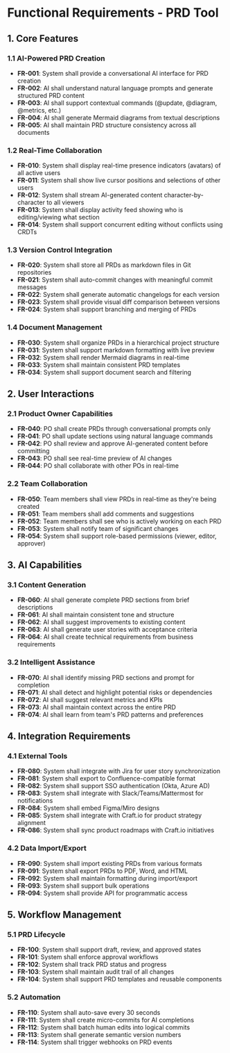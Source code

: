 # Functional Requirements - PRD Tool

## 1. Core Features

### 1.1 AI-Powered PRD Creation
- **FR-001**: System shall provide a conversational AI interface for PRD creation
- **FR-002**: AI shall understand natural language prompts and generate structured PRD content
- **FR-003**: AI shall support contextual commands (@update, @diagram, @metrics, etc.)
- **FR-004**: AI shall generate Mermaid diagrams from textual descriptions
- **FR-005**: AI shall maintain PRD structure consistency across all documents

### 1.2 Real-Time Collaboration
- **FR-010**: System shall display real-time presence indicators (avatars) of all active users
- **FR-011**: System shall show live cursor positions and selections of other users
- **FR-012**: System shall stream AI-generated content character-by-character to all viewers
- **FR-013**: System shall display activity feed showing who is editing/viewing what section
- **FR-014**: System shall support concurrent editing without conflicts using CRDTs

### 1.3 Version Control Integration
- **FR-020**: System shall store all PRDs as markdown files in Git repositories
- **FR-021**: System shall auto-commit changes with meaningful commit messages
- **FR-022**: System shall generate automatic changelogs for each version
- **FR-023**: System shall provide visual diff comparison between versions
- **FR-024**: System shall support branching and merging of PRDs

### 1.4 Document Management
- **FR-030**: System shall organize PRDs in a hierarchical project structure
- **FR-031**: System shall support markdown formatting with live preview
- **FR-032**: System shall render Mermaid diagrams in real-time
- **FR-033**: System shall maintain consistent PRD templates
- **FR-034**: System shall support document search and filtering

## 2. User Interactions

### 2.1 Product Owner Capabilities
- **FR-040**: PO shall create PRDs through conversational prompts only
- **FR-041**: PO shall update sections using natural language commands
- **FR-042**: PO shall review and approve AI-generated content before committing
- **FR-043**: PO shall see real-time preview of AI changes
- **FR-044**: PO shall collaborate with other POs in real-time

### 2.2 Team Collaboration
- **FR-050**: Team members shall view PRDs in real-time as they're being created
- **FR-051**: Team members shall add comments and suggestions
- **FR-052**: Team members shall see who is actively working on each PRD
- **FR-053**: System shall notify team of significant changes
- **FR-054**: System shall support role-based permissions (viewer, editor, approver)

## 3. AI Capabilities

### 3.1 Content Generation
- **FR-060**: AI shall generate complete PRD sections from brief descriptions
- **FR-061**: AI shall maintain consistent tone and structure
- **FR-062**: AI shall suggest improvements to existing content
- **FR-063**: AI shall generate user stories with acceptance criteria
- **FR-064**: AI shall create technical requirements from business requirements

### 3.2 Intelligent Assistance
- **FR-070**: AI shall identify missing PRD sections and prompt for completion
- **FR-071**: AI shall detect and highlight potential risks or dependencies
- **FR-072**: AI shall suggest relevant metrics and KPIs
- **FR-073**: AI shall maintain context across the entire PRD
- **FR-074**: AI shall learn from team's PRD patterns and preferences

## 4. Integration Requirements

### 4.1 External Tools
- **FR-080**: System shall integrate with Jira for user story synchronization
- **FR-081**: System shall export to Confluence-compatible format
- **FR-082**: System shall support SSO authentication (Okta, Azure AD)
- **FR-083**: System shall integrate with Slack/Teams/Mattermost for notifications
- **FR-084**: System shall embed Figma/Miro designs
- **FR-085**: System shall integrate with Craft.io for product strategy alignment
- **FR-086**: System shall sync product roadmaps with Craft.io initiatives

### 4.2 Data Import/Export
- **FR-090**: System shall import existing PRDs from various formats
- **FR-091**: System shall export PRDs to PDF, Word, and HTML
- **FR-092**: System shall maintain formatting during import/export
- **FR-093**: System shall support bulk operations
- **FR-094**: System shall provide API for programmatic access

## 5. Workflow Management

### 5.1 PRD Lifecycle
- **FR-100**: System shall support draft, review, and approved states
- **FR-101**: System shall enforce approval workflows
- **FR-102**: System shall track PRD status and progress
- **FR-103**: System shall maintain audit trail of all changes
- **FR-104**: System shall support PRD templates and reusable components

### 5.2 Automation
- **FR-110**: System shall auto-save every 30 seconds
- **FR-111**: System shall create micro-commits for AI completions
- **FR-112**: System shall batch human edits into logical commits
- **FR-113**: System shall generate semantic version numbers
- **FR-114**: System shall trigger webhooks on PRD events